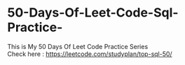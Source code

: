 # 50-Days-Of-Leet-Code-Sql-Practice-
This is My 50 Days Of  Leet Code Practice Series <br> Check here : https://leetcode.com/studyplan/top-sql-50/
